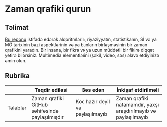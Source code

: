 # Zaman qrafiki qurun

## Təlimat

[Bu reponu](https://github.com/Digital-Humanities-Toolkit/timeline-builder) istifadə edərək alqoritmlərin, riyaziyyatın, statistikanın, Sİ və ya MÖ tarixinin bəzi aspektlərinin və ya bunların birləşməsinin bir zaman qrafikini yaradın. Bir insana, bir fikrə və ya uzun müddətli bir fikirə diqqət yetirə bilərsiniz. Multimedia elementlərini (şəkil, video, səs) əlavə etdiyinizə əmin olun.

## Rubrika

|  | Təqdir ediləsi | Bəs edən  | İnkişaf etdirilməli  |
| -------- | ------------------------------------------------- | --------------------------------------- | ---------------------------------------------------------------- |
|     Tələblər     | Zaman qrafiki GitHub səhifəsində paylaşılmışdır | Kod hazır deyil və paylaşılmayıb | Zaman qrafiki natamamdır, yaxşı araşdırılmayıb və paylaşılmayıb |
